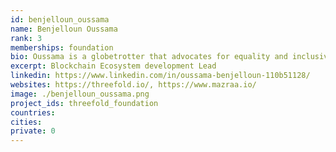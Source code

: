 ```yaml
---
id: benjelloun_oussama
name: Benjelloun Oussama
rank: 3
memberships: foundation
bio: Oussama is a globetrotter that advocates for equality and inclusive communities around the world. He is an early cryptocurrency activist who has lead teams at startups in Silicon Valley, China, and Singapore, with a mission to make the world a happier place one smile at a time.
excerpt: Blockchain Ecosystem development Lead
linkedin: https://www.linkedin.com/in/oussama-benjelloun-110b51128/
websites: https://threefold.io/, https://www.mazraa.io/
image: ./benjelloun_oussama.png
project_ids: threefold_foundation
countries: 
cities: 
private: 0
---
```

